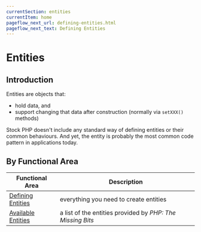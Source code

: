 ```yaml
---
currentSection: entities
currentItem: home
pageflow_next_url: defining-entities.html
pageflow_next_text: Defining Entities
---
```


# Entities

## Introduction

Entities are objects that:

* hold data, and
* support changing that data after construction (normally via `setXXX()` methods)

Stock PHP doesn't include any standard way of defining entities or their common behaviours. And yet, the entity is probably the most common code pattern in applications today.

## By Functional Area

Functional Area | Description
----------------|------------
[Defining Entities](defining-entities.html) | everything you need to create entities
[Available Entities](available-entities.html) | a list of the entities provided by _PHP: The Missing Bits_
